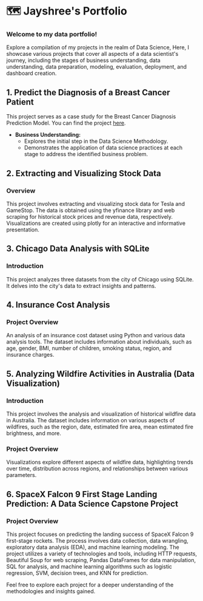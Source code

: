 # 🗺 Jayshree's Portfolio

### Welcome to my data portfolio!

Explore a compilation of my projects in the realm of Data Science, Here, I showcase various projects that cover all aspects of a data scientist's journey, including the stages of business understanding, data understanding, data preparation, modeling, evaluation, deployment, and dashboard creation.

## 1. Predict the Diagnosis of a Breast Cancer Patient

This project serves as a case study for the Breast Cancer Diagnosis Prediction Model. You can find the project [here](link_to_project).

- **Business Understanding:**
  - Explores the initial step in the Data Science Methodology.
  - Demonstrates the application of data science practices at each stage to address the identified business problem.

## 2. Extracting and Visualizing Stock Data

### Overview

This project involves extracting and visualizing stock data for Tesla and GameStop. The data is obtained using the yfinance library and web scraping for historical stock prices and revenue data, respectively. Visualizations are created using plotly for an interactive and informative presentation.

## 3. Chicago Data Analysis with SQLite

### Introduction

This project analyzes three datasets from the city of Chicago using SQLite. It delves into the city's data to extract insights and patterns.

## 4. Insurance Cost Analysis

### Project Overview

An analysis of an insurance cost dataset using Python and various data analysis tools. The dataset includes information about individuals, such as age, gender, BMI, number of children, smoking status, region, and insurance charges.

## 5. Analyzing Wildfire Activities in Australia (Data Visualization)

### Introduction

This project involves the analysis and visualization of historical wildfire data in Australia. The dataset includes information on various aspects of wildfires, such as the region, date, estimated fire area, mean estimated fire brightness, and more.

### Project Overview

Visualizations explore different aspects of wildfire data, highlighting trends over time, distribution across regions, and relationships between various parameters.

## 6. SpaceX Falcon 9 First Stage Landing Prediction: A Data Science Capstone Project

### Project Overview
This project focuses on predicting the landing success of SpaceX Falcon 9 first-stage rockets. The process involves data collection, data wrangling, exploratory data analysis (EDA), and machine learning modeling. The project utilizes a variety of technologies and tools, including HTTP requests, Beautiful Soup for web scraping, Pandas DataFrames for data manipulation, SQL for analysis, and machine learning algorithms such as logistic regression, SVM, decision trees, and KNN for prediction.

Feel free to explore each project for a deeper understanding of the methodologies and insights gained.
